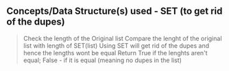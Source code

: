 Concepts/Data Structure(s) used - SET (to get rid of the dupes)
------------------------------------------------------------------------------------------------
> Check the length of the Original list
> Compare the lenght of the original list with length of SET(list)
  > Using SET will get rid of the dupes and hence the lengths wont be equal
> Return True if the lenghts aren't equal; False - if it is equal (meaning no dupes in the list)
